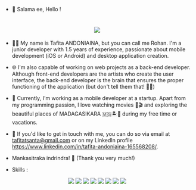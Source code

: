 - 👋 Salama ee, Hello !

<h1 align=center><img src="https://readme-typing-svg.herokuapp.com?font=jetbrains+mono&color=%teal&size=23&center=true&vCenter=true&lines=Tafita+ANDONIAINA"></h1>

- 👨‍💻 My name is Tafita ANDONIAINA, but you can call me Rohan. I'm a junior developer with 1.5 years of experience, passionate about mobile development (iOS or Android) and desktop application creation.

- 🌐 I'm also capable of working on web projects as a back-end developer. Although front-end developers are the artists who create the user interface, the back-end developer is the brain that ensures the proper functioning of the application (but don't tell them that! 🤫🤪)

- 🚀 Currently, I'm working as a mobile developer at a startup. Apart from my programming passion, I love watching movies 🍿🎬 and exploring the beautiful places of MADAGASIKARA 🇲🇬🏝️🌴 during my free time or vacations.

- 📩 If you'd like to get in touch with me, you can do so via email at tafitatsanta@gmail.com or on my LinkedIn profile https://www.linkedin.com/in/tafita-andoniaina-165568208/.

- Mankasitraka indrindra! 🙏 (Thank you very much!)

- Skills :
<p align="center">
   <img src="https://img.icons8.com/color/48/000000/java-coffee-cup-logo.png"/>
   <img src="https://icons8.com/icon/17836/android-os"/>
   <img src="https://icons8.com/icon/ZoxjA0jZDdFZ/kotlin"/>
   <img src="https://icons8.com/icon/7I3BjCqe9rjG/flutter"/>
   <img src="https://img.icons8.com/color/48/000000/nodejs.png"/>
   <img src="https://icons8.com/icon/62452/firebase"/>
   <img src="https://img.icons8.com/color/48/000000/mysql-logo.png"/>
   <img src="https://img.icons8.com/color/48/000000/postgreesql.png"/>
</p>

<!-- [![@rohan29's Holopin board](https://holopin.me/rohan29)](https://holopin.io/@rohan29)-->

